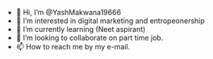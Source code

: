 - 👋 Hi, I’m @YashMakwana19666
- 👀 I’m interested in digital marketing and entropeonership
- 🌱 I’m currently learning (Neet aspirant)
- 💞️ I’m looking to collaborate on part time job.
- 📫 How to reach me by my e-mail.

<!---
YashMakwana19666/YashMakwana19666 is a ✨ special ✨ repository because its `README.md` (this file) appears on your GitHub profile.
You can click the Preview link to take a look at your changes.
--->
